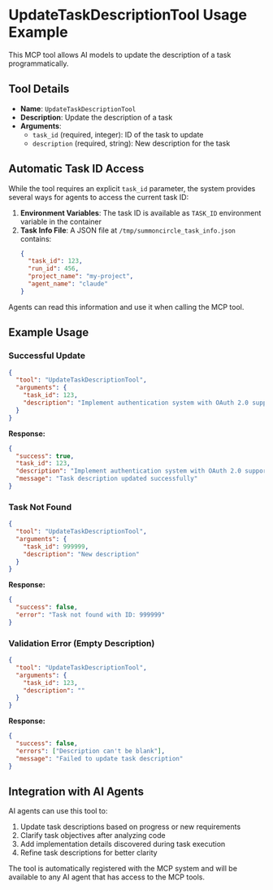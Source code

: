 # UpdateTaskDescriptionTool Usage Example

This MCP tool allows AI models to update the description of a task programmatically.

## Tool Details

- **Name**: `UpdateTaskDescriptionTool`
- **Description**: Update the description of a task
- **Arguments**:
  - `task_id` (required, integer): ID of the task to update
  - `description` (required, string): New description for the task

## Automatic Task ID Access

While the tool requires an explicit `task_id` parameter, the system provides several ways for agents to access the current task ID:

1. **Environment Variables**: The task ID is available as `TASK_ID` environment variable in the container
2. **Task Info File**: A JSON file at `/tmp/summoncircle_task_info.json` contains:
   ```json
   {
     "task_id": 123,
     "run_id": 456,
     "project_name": "my-project",
     "agent_name": "claude"
   }
   ```

Agents can read this information and use it when calling the MCP tool.

## Example Usage

### Successful Update
```json
{
  "tool": "UpdateTaskDescriptionTool",
  "arguments": {
    "task_id": 123,
    "description": "Implement authentication system with OAuth 2.0 support"
  }
}
```

**Response:**
```json
{
  "success": true,
  "task_id": 123,
  "description": "Implement authentication system with OAuth 2.0 support",
  "message": "Task description updated successfully"
}
```

### Task Not Found
```json
{
  "tool": "UpdateTaskDescriptionTool",
  "arguments": {
    "task_id": 999999,
    "description": "New description"
  }
}
```

**Response:**
```json
{
  "success": false,
  "error": "Task not found with ID: 999999"
}
```

### Validation Error (Empty Description)
```json
{
  "tool": "UpdateTaskDescriptionTool",
  "arguments": {
    "task_id": 123,
    "description": ""
  }
}
```

**Response:**
```json
{
  "success": false,
  "errors": ["Description can't be blank"],
  "message": "Failed to update task description"
}
```

## Integration with AI Agents

AI agents can use this tool to:
1. Update task descriptions based on progress or new requirements
2. Clarify task objectives after analyzing code
3. Add implementation details discovered during task execution
4. Refine task descriptions for better clarity

The tool is automatically registered with the MCP system and will be available to any AI agent that has access to the MCP tools.